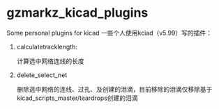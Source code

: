 # gzmarkz_kicad_plugins

Some personal plugins for kicad
一些个人使用kciad（v5.99）写的插件：

1. calculatetracklength:

    计算选中网络连线的长度
2. delete_select_net

    删除选中网络的连线、过孔、及创建的泪滴，目前移除的泪滴仅移除基于kicad_scripts_master/teardrops创建的泪滴
